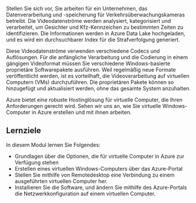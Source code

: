 Stellen Sie sich vor, Sie arbeiten für ein Unternehmen, das Datenverarbeitung und -speicherung für Verkehrsüberwachungskameras betreibt. Die Videodatenströme werden analysiert, kategorisiert und verarbeitet, um Gesichter und Kfz-Kennzeichen zu bestimmten Zeiten zu identifizieren. Die Informationen werden in Azure Data Lake hochgeladen, und es wird ein durchsuchbarer Index für die Strafverfolgung generiert.

Diese Videodatenströme verwenden verschiedene Codecs und Auflösungen. Für die anfängliche Verarbeitung und die Codierung in einem gängigen Videoformat müssen Sie verschiedene Windows-basierte proprietäre Softwarepakete ausführen. Weil regelmäßig neue Formate veröffentlicht werden, ist es vorteilhaft, die Videoverarbeitung auf virtuellen Computern (VMs) durchzuführen. Die proprietären Pakete können so hinzugefügt und aktualisiert werden, ohne das gesamte System anzuhalten.

Azure bietet eine robuste Hostinglösung für virtuelle Computer, die Ihren Anforderungen gerecht wird. Sehen wir uns an, wie Sie virtuelle Windows-Computer in Azure erstellen und mit ihnen arbeiten.

## <a name="learning-objectives"></a>Lernziele

In diesem Modul lernen Sie Folgendes:

- Grundlagen über die Optionen, die für virtuelle Computer in Azure zur Verfügung stehen
- Erstellen eines virtuellen Windows-Computers über das Azure-Portal
- Stellen Sie mithilfe von Remotedesktop eine Verbindung zu einem ausgeführten virtuellen Computer her.
- Installieren Sie die Software, und ändern Sie mithilfe des Azure-Portals die Netzwerkkonfiguration auf einem virtuellen Computer.
